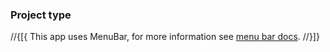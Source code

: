 ﻿### Project type
//{[{
This app uses MenuBar, for more information see [menu bar docs](https://github.com/microsoft/WindowsTemplateStudio/blob/dev/docs/UWP/projectTypes/menubar.md).
//}]}